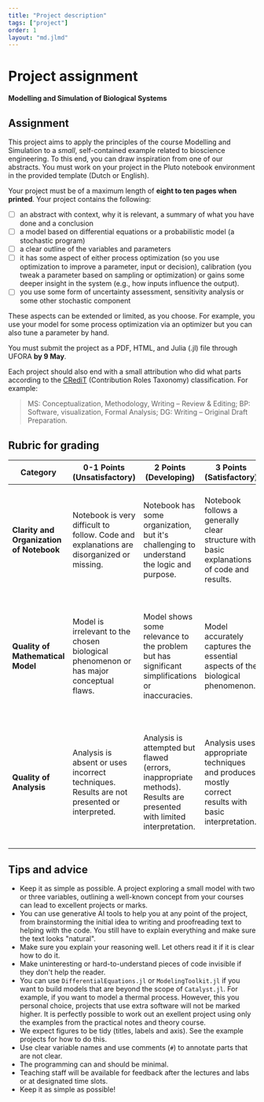 ```yaml
---
title: "Project description"
tags: ["project"]
order: 1
layout: "md.jlmd"
---
```


<style>
main a img {
    width: 5rem;
    margin: 1rem;
}
</style>

# Project assignment

**Modelling and Simulation of Biological Systems**

## Assignment

This project aims to apply the principles of the course Modelling and Simulation to a *small*, self-contained example related to bioscience engineering. To this end, you can draw inspiration from one of our abstracts. You must work on your project in the Pluto notebook environment in the provided template (Dutch or English). 

Your project must be of a maximum length of **eight to ten pages when printed**. Your project contains the following:
- [ ] an abstract with context, why it is relevant, a summary of what you have done and a conclusion
- [ ] a model based on differential equations or a probabilistic model (a stochastic program)
- [ ] a clear outline of the variables and parameters
- [ ] it has some aspect of either process optimization (so you use optimization to improve a parameter, input or decision), calibration (you tweak a parameter based on sampling or optimization) or gains some deeper insight in the system (e.g., how inputs influence the output).
- [ ] you use some form of uncertainty assessment, sensitivity analysis or some other stochastic component

These aspects can be extended or limited, as you choose. For example, you use your model for some process optimization via an optimizer but you can also tune a parameter by hand.

You must submit the project as a PDF, HTML, and Julia (.jl) file through UFORA **by 9 May**.

Each project should also end with a small attribution who did what parts according to the [CRediT](https://en.wikipedia.org/wiki/Contributor_Roles_Taxonomy) (Contribution Roles Taxonomy) classification. For example:

> MS: Conceptualization, Methodology, Writing – Review & Editing; BP: Software, visualization, Formal Analysis; DG: Writing – Original Draft Preparation.


## Rubric for grading

| Category | 0-1 Points (Unsatisfactory) | 2 Points (Developing) | 3 Points (Satisfactory) | 4 Points (Good) | 5 Points (Excellent) |
|---|---|---|---|---|---|
| **Clarity and Organization of Notebook** | Notebook is very difficult to follow. Code and explanations are disorganized or missing.  | Notebook has some organization, but it's challenging to understand the logic and purpose. | Notebook follows a generally clear structure with basic explanations of code and results. | Notebook is well-organized, with clear sections and explanations that guide the reader's understanding. | Notebook is exceptionally well-structured, with detailed comments and explanations that make it effortless to follow the project's logic. |
| **Quality of Mathematical Model** | Model is irrelevant to the chosen biological phenomenon or has major conceptual flaws.  | Model shows some relevance to the problem but has significant simplifications or inaccuracies. | Model accurately captures the essential aspects of the biological phenomenon. | Model demonstrates good understanding of the system and includes relevant details and assumptions. | Model is sophisticated and incorporates nuanced or insightful elements that reflect a deep understanding of the biological system. | 
| **Quality of Analysis**  | Analysis is absent or uses incorrect techniques. Results are not presented or interpreted. | Analysis is attempted but flawed (errors, inappropriate methods). Results are presented with limited interpretation. | Analysis uses appropriate techniques and produces mostly correct results with basic interpretation. | Analysis employs suitable techniques leading to correct and meaningful results. Interpretation offers some insights. | Analysis utilizes a range of techniques providing a comprehensive understanding of the model behavior. Interpretation offers significant insights and implications. |

## Tips and advice

- Keep it as simple as possible. A project exploring a small model with two or three variables, outlining a well-known concept from your courses can lead to excellent projects or marks.
- You can use generative AI tools to help you at any point of the project, from brainstorming the initial idea to writing and proofreading text to helping with the code. You still have to explain everything and make sure the text looks "natural".
- Make sure you explain your reasoning well. Let others read it if it is clear how to do it.
- Make uninteresting or hard-to-understand pieces of code invisible if they don't help the reader.
- You can use `DifferentialEquations.jl` or `ModelingToolkit.jl` if you want to build models that are beyond the scope of `Catalyst.jl`. For example, if you want to model a thermal process. However, this you personal choice, projects that use extra software will not be marked higher. It is perfectly possible to work out an exellent project using only the examples from the practical notes and theory course.
- We expect figures to be tidy (titles, labels and axis). See the example projects for how to do this.
- Use clear variable names and use comments (`#`) to annotate parts that are not clear.
- The programming can and should be minimal.
- Teaching staff will be available for feedback after the lectures and labs or at designated time slots.
- Keep it as simple as possible!